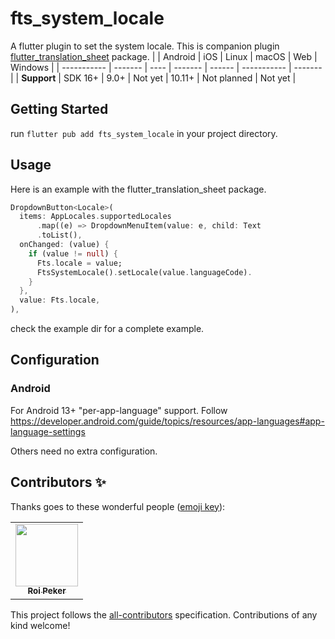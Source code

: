 # fts_system_locale

A flutter plugin to set the system locale. This is companion plugin [flutter_translation_sheet](https://pub.dev/packages/flutter_translation_sheet) package.
| | Android | iOS | Linux | macOS | Web | Windows |
| ----------- | ------- | ---- | ------- | ------ | ----------- | ------- |
| **Support** | SDK 16+ | 9.0+ | Not yet | 10.11+ | Not planned | Not yet |

## Getting Started

run `flutter pub add fts_system_locale` in your project directory.

## Usage

Here is an example with the flutter_translation_sheet package.

```dart
DropdownButton<Locale>(
  items: AppLocales.supportedLocales
      .map((e) => DropdownMenuItem(value: e, child: Text
      .toList(),
  onChanged: (value) {
    if (value != null) {
      Fts.locale = value;
      FtsSystemLocale().setLocale(value.languageCode).
    }
  },
  value: Fts.locale,
),
```

check the example dir for a complete example.

## Configuration

### Android

For Android 13+ "per-app-language" support. Follow https://developer.android.com/guide/topics/resources/app-languages#app-language-settings

Others need no extra configuration.

## Contributors ✨

Thanks goes to these wonderful people ([emoji key](https://allcontributors.org/docs/en/emoji-key)):

<!-- ALL-CONTRIBUTORS-LIST:START - Do not remove or modify this section -->
<!-- prettier-ignore-start -->
<!-- markdownlint-disable -->
<table>
  <tr>
    <td align="center"><a href="https://github.com/roipeker/"><img src="https://avatars.githubusercontent.com/u/33768711?v=4" width="100px;" alt=""/><br /><sub><b> Roi Peker </b></sub></a><br /></td>
  </tr>
</table>

<!-- markdownlint-restore -->
<!-- prettier-ignore-end -->

<!-- ALL-CONTRIBUTORS-LIST:END -->

This project follows the [all-contributors](https://github.com/all-contributors/all-contributors) specification. Contributions of any kind welcome!
